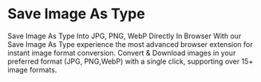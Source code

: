 # Save Image As Type
Save Image As Type Into JPG, PNG, WebP Directly In Browser With our Save Image As Type experience the most advanced browser extension for instant image format conversion. Convert &amp; Download images in your preferred format (JPG, PNG,WebP) with a single click, supporting over 15+ image formats.
